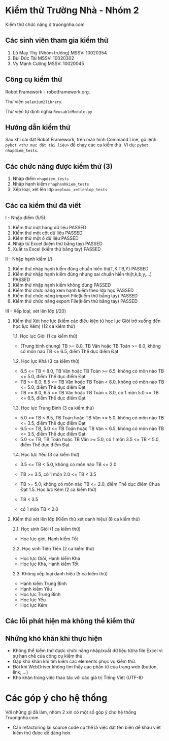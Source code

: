 Kiểm thử Trường Nhà - Nhóm 2
============
Kiểm thử chức năng ở truongnha.com

## Các sinh viên tham gia kiểm thử ##

1. Lò May Thy (Nhóm trưởng)   MSSV: 10020354
2. Bùi Đức Tài                MSSV: 10020302
3. Vy Mạnh Cường              MSSV: 10020045

## Công cụ kiểm thử ##
Robot Framework - robotframework.org.

Thư viện ```selenium2library```.

Thư viện tự định nghĩa ```ReusableModule.py```

## Hướng dẫn kiểm thử ##
Sau khi cài đặt Robot Framework, trên màn hình Command Line, gõ lệnh: ``` pybot <thư mục đặt tài liệu> ``` để chạy các ca kiểm thử. Ví dụ: ``` pybot nhapdiem_tests ```.

## Các chức năng được kiểm thử (3) ##
1. Nhập điểm ``` nhapdiem_tests ```
2. Nhập hạnh kiểm ``` nhaphanhkiem_tests ```
3. Xếp loại, xét lên lớp ``` xeploai_xetlenlop_tests ```

## Các ca kiểm thử đã viết ##
I - Nhập điểm (5/5)

1. Kiểm thử một hàng dữ liệu PASSED
2. Kiểm thử một cột dữ liệu PASSED
3. Kiểm thử một ô dữ liệu PASSED
4. Nhập từ Excel (kiểm thử bằng tay) PASSED
5. Xuất ra Excel (kiểm thử bằng tay) PASSED

II - Nhập hạnh kiểm (/)

1. Kiểm thử nhập hạnh kiểm đúng chuẩn hiển thị(T,K,TB,Y)              PASSED
2. Kiểm thử nhập hạnh kiểm đúng nhưng sai chuẩn hiển thị(t,k,b,y,...) PASSED
3. Kiểm thử nhập hạnh kiểm không đúng       PASSED
4. Kiểm thử chức năng xem hạnh kiểm theo lớp học PASSED
5. Kiểm thử chức năng import File(kiểm thử bằng tay)  PASSED
6. Kiểm thử chức năng export File(kiểm thử bằng tay)  PASSED

III - Xếp loại, xét lên lớp (/20)

1. Kiểm thử Xét học lực (kiểm các điều kiện từ học lực Giỏi trở xuống đến học lực Kém) (12 ca kiểm thử)

    1.1. Học lực Giỏi (1 ca kiểm thử)
    
    - (Trung bình chung) TB >= 8.0, TB Văn hoặc TB Toán >= 8.0, không có môn nào TB <= 6.5, điểm Thể dục điểm Đạt
        
    1.2. Học lực Khá (3 ca kiểm thử)
    - 6.5 <= TB < 8.0, TB Văn hoặc TB Toán >= 6.5, không có môn nào TB <= 5.0, điểm Thể dục điểm Đạt
    - TB >= 8.0, 6.5 <= TB Văn hoặc TB Toán < 8.0, không có môn nào TB <= 5.0, điểm Thể dục điểm Đạt
    - TB >= 8.0, 6.5 <= TB Văn hoặc TB Toán < 8.0, có 1 môn 5.0 <= TB <= 6.5, điểm Thể dục điểm Đạt
    
    1.3. Học lực Trung Bình (3 ca kiểm thử)
    
    - 5.0 <= TB < 6.5, TB Toán hoặc TB Văn >= 5.0, không có môn nào TB <= 3.5, điểm Thể dục điểm Đạt
    - 6.5 <= TB, 5.0 <= TB Toán hoặc TB Văn < 6.5, không có môn nào TB <= 3.5, điểm Thể dục điểm Đạt
    - 5.0 <= TB, TB Toán hoặc TB Văn >= 5.0, có 1 môn 3.5 <= TB < 5.0, điểm Thể dục điểm Đạt
    
    1.4. Học lực Yếu (3 ca kiểm thử)
    
    - 3.5 <= TB < 5.0, không có môn nào TB <= 2.0
    - TB >= 3.5, có 1 môn 2.0 <= TB < 3.5
    - TB >= 5.0, không có môn nào TB <= 2.0, điểm Thể dục điểm Chưa Đạt
    1.5. Học lực Kém (2 ca kiểm thử)
    
    - TB < 3.5
    - có 1 môn TB < 2.0
    
2. Kiểm thử xét lên lớp (Kiểm thử xét danh hiệu) (8 ca kiểm thử)

    2.1. Học sinh Giỏi (1 ca kiểm thử)
    
    - Học lực giỏi, Hạnh kiểm Tốt
    
    2.2. Học sinh Tiên Tiến (2 ca kiểm thử)
    
    - Học lực Giỏi, Hạnh kiểm Khá
    - Học lực Khá, Hạnh kiểm Tốt
    
    2.3. Không xếp loại danh hiệu (5 ca kiểm thử)
    
    - Hạnh kiểm Trung Bình
    - Hạnh kiểm Yếu
    - Học lực Trung Bình
    - Học lực Yếu
    - Học lực Kém
    
## Các lỗi phát hiện mà không thể kiểm thử ##

## Những khó khăn khi thực hiện ##
- Không thể kiểm thử được chức năng nhập/xuất dữ liệu từ/ra file Excel vì sự hạn chế của công cụ kiểm thử.
- Gặp khó khăn khi tìm kiếm các elements phục vụ kiểm thử.
- Đôi khi WebDriver không tìm thấy các phần tử của trang web (button, link, ...)
- Khó khăn trong việc thao tác với các giá trị Tiếng Việt (UTF-8)

# Các góp ý cho hệ thống ##
Với những gì đã làm, nhóm 2 xin có một số góp ý cho hệ thống Truongnha.com
- Cần refactoring lại source code cụ thể là việc đặt tên biến để khâu viết kiểm thử được dễ dàng hơn.
